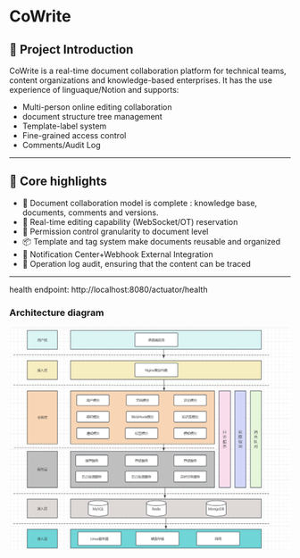 # CoWrite

## 🚀 Project Introduction

CoWrite is a real-time document collaboration platform for technical teams, content organizations and knowledge-based enterprises. It has the use experience of linguaque/Notion and supports:

- Multi-person online editing collaboration
- document structure tree management
- Template-label system
- Fine-grained access control
- Comments/Audit Log

---

## 🎯 Core highlights

- 🧩 Document collaboration model is complete : knowledge base, documents, comments and versions.
- 🔄 Real-time editing capability (WebSocket/OT) reservation
- 🔐 Permission control granularity to document level
- 📦 Template and tag system make documents reusable and organized
- 🔔 Notification Center+Webhook External Integration
- 📜 Operation log audit, ensuring that the content can be traced

---


health endpoint: http://localhost:8080/actuator/health

### Architecture diagram

![Architecture diagram](.doc/img.png)